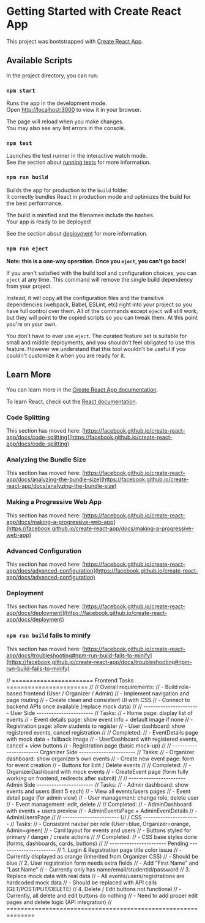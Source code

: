 # Getting Started with Create React App

This project was bootstrapped with [Create React App](https://github.com/facebook/create-react-app).

## Available Scripts

In the project directory, you can run:

### `npm start`

Runs the app in the development mode.\
Open [http://localhost:3000](http://localhost:3000) to view it in your browser.

The page will reload when you make changes.\
You may also see any lint errors in the console.

### `npm test`

Launches the test runner in the interactive watch mode.\
See the section about [running tests](https://facebook.github.io/create-react-app/docs/running-tests) for more information.

### `npm run build`

Builds the app for production to the `build` folder.\
It correctly bundles React in production mode and optimizes the build for the best performance.

The build is minified and the filenames include the hashes.\
Your app is ready to be deployed!

See the section about [deployment](https://facebook.github.io/create-react-app/docs/deployment) for more information.

### `npm run eject`

**Note: this is a one-way operation. Once you `eject`, you can't go back!**

If you aren't satisfied with the build tool and configuration choices, you can `eject` at any time. This command will remove the single build dependency from your project.

Instead, it will copy all the configuration files and the transitive dependencies (webpack, Babel, ESLint, etc) right into your project so you have full control over them. All of the commands except `eject` will still work, but they will point to the copied scripts so you can tweak them. At this point you're on your own.

You don't have to ever use `eject`. The curated feature set is suitable for small and middle deployments, and you shouldn't feel obligated to use this feature. However we understand that this tool wouldn't be useful if you couldn't customize it when you are ready for it.

## Learn More

You can learn more in the [Create React App documentation](https://facebook.github.io/create-react-app/docs/getting-started).

To learn React, check out the [React documentation](https://reactjs.org/).

### Code Splitting

This section has moved here: [https://facebook.github.io/create-react-app/docs/code-splitting](https://facebook.github.io/create-react-app/docs/code-splitting)

### Analyzing the Bundle Size

This section has moved here: [https://facebook.github.io/create-react-app/docs/analyzing-the-bundle-size](https://facebook.github.io/create-react-app/docs/analyzing-the-bundle-size)

### Making a Progressive Web App

This section has moved here: [https://facebook.github.io/create-react-app/docs/making-a-progressive-web-app](https://facebook.github.io/create-react-app/docs/making-a-progressive-web-app)

### Advanced Configuration

This section has moved here: [https://facebook.github.io/create-react-app/docs/advanced-configuration](https://facebook.github.io/create-react-app/docs/advanced-configuration)

### Deployment

This section has moved here: [https://facebook.github.io/create-react-app/docs/deployment](https://facebook.github.io/create-react-app/docs/deployment)

### `npm run build` fails to minify

This section has moved here: [https://facebook.github.io/create-react-app/docs/troubleshooting#npm-run-build-fails-to-minify](https://facebook.github.io/create-react-app/docs/troubleshooting#npm-run-build-fails-to-minify)

// ======================= Frontend Tasks =======================
//
// Overall requirements:
// - Build role-based frontend (User / Organizer / Admin)
// - Implement navigation and page routing
// - Create clean and consistent UI with CSS
// - Connect to backend APIs once available (replace mock data)
//
// ----------------------- User Side -----------------------
// Tasks:
// - Home page: display list of events
// - Event details page: show event info + default image if none
// - Registration page: allow students to register
// - User dashboard: show registered events, cancel registration
//
// Completed:
// - EventDetails page with mock data + fallback image
// - UserDashboard with registered events, cancel + view buttons
// - Registration page (basic mock-up)
//
// ----------------------- Organizer Side -----------------------
// Tasks:
// - Organizer dashboard: show organizer’s own events
// - Create new event page: form for event creation
// - Buttons for Edit / Delete events
//
// Completed:
// - OrganizerDashboard with mock events
// - CreateEvent page (form fully working on frontend, redirects after submit)
//
// ----------------------- Admin Side -----------------------
// Tasks:
// - Admin dashboard: show events and users (limit 5 each)
// - View all events/users pages
// - Event detail page (for admin view)
// - User management: change role, delete user
// - Event management: edit, delete
//
// Completed:
// - AdminDashboard with events + users preview
// - AdminEventsPage + AdminEventDetails
// - AdminUsersPage
//
// ----------------------- UI / CSS -----------------------
// Tasks:
// - Consistent navbar per role (User=blue, Organizer=orange, Admin=green)
// - Card layout for events and users
// - Buttons styled for primary / danger / create actions
//
// Completed:
// - CSS base styles done (forms, dashboards, cards, buttons)
//
// ----------------------- Pending -----------------------
// 1. Login & Registration page title color issue
// - Currently displayed as orange (inherited from Organizer CSS)
// - Should be blue
// 2. User registration form needs extra fields
// - Add "First Name" and "Last Name"
// - Currently only has name/email/studentId/password
// 3. Replace mock data with real data
// - All events/users/registrations are hardcoded mock data
// - Should be replaced with API calls (GET/POST/PUT/DELETE)
// 4. Delete / Edit buttons not functional
// - Currently, all delete and edit buttons do nothing
// - Need to add proper edit pages and delete logic (API integration)
// ==============================================================

